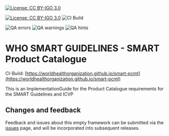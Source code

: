 [![License: CC BY-IGO 3.0](https://licensebuttons.net/l/by-nc/3.0/igo/80x15.png)](https://creativecommons.org/licenses/by/3.0/igo)

<!--badges-->
[![License: CC BY-IGO 3.0](https://licensebuttons.net/l/by-nc/3.0/igo/80x15.png)](https://creativecommons.org/licenses/by/3.0/igo)
![CI Build](https://img.shields.io/github/actions/workflow/status/WorldHealthOrganization/smart-pcmt/ghbuild.yml)  
   
![QA errors](https://img.shields.io/badge/dynamic/json?url=https%3A%2F%2FWorldHealthOrganization.github.io%2Fsmart-pcmt%2Fqa.json&query=%24.errs&logoColor=red&label=QA%20errors&color=yellow)
![QA warnings](https://img.shields.io/badge/dynamic/json?url=https%3A%2F%2FWorldHealthOrganization.github.io%2Fsmart-pcmt%2Fqa.json&query=%24.warnings&logoColor=orange&label=QA%20warnings&color=yellow)
![QA hints](https://img.shields.io/badge/dynamic/json?url=https%3A%2F%2FWorldHealthOrganization.github.io%2Fsmart-pcmt%2Fqa.json&query=%24.hints&logoColor=yellow&label=QA%20hints&color=yellow)
<!--/badges-->

# WHO SMART GUIDELINES - SMART Product Catalogue

CI-Build: [https://worldhealthorganization.github.io/smart-pcmt](https://worldhealthorganization.github.io/smart-pcmt)

This is an ImplementationGuide for the Product Catalogue requirements for the SMART Guidelines and ICVP

## Changes and feedback
 
Feedback and issues about this empty framework can be submitted via the [issues](issues) page, and will be incorporated into subsequent releases.

